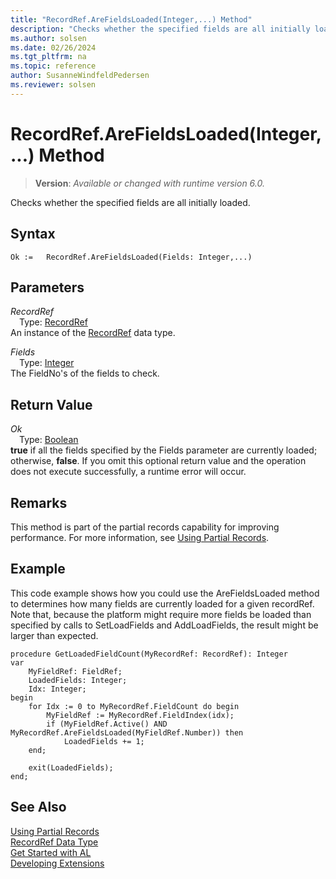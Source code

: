 ```yaml
---
title: "RecordRef.AreFieldsLoaded(Integer,...) Method"
description: "Checks whether the specified fields are all initially loaded."
ms.author: solsen
ms.date: 02/26/2024
ms.tgt_pltfrm: na
ms.topic: reference
author: SusanneWindfeldPedersen
ms.reviewer: solsen
---
```

[//]: # (START>DO_NOT_EDIT)
[//]: # (IMPORTANT:Do not edit any of the content between here and the END>DO_NOT_EDIT.)
[//]: # (Any modifications should be made in the .xml files in the ModernDev repo.)
# RecordRef.AreFieldsLoaded(Integer,...) Method
> **Version**: _Available or changed with runtime version 6.0._

Checks whether the specified fields are all initially loaded.


## Syntax
```AL
Ok :=   RecordRef.AreFieldsLoaded(Fields: Integer,...)
```
## Parameters
*RecordRef*  
&emsp;Type: [RecordRef](recordref-data-type.md)  
An instance of the [RecordRef](recordref-data-type.md) data type.  

*Fields*  
&emsp;Type: [Integer](../integer/integer-data-type.md)  
The FieldNo's of the fields to check.  


## Return Value
*Ok*  
&emsp;Type: [Boolean](../boolean/boolean-data-type.md)  
**true** if all the fields specified by the Fields parameter are currently loaded; otherwise, **false**. If you omit this optional return value and the operation does not execute successfully, a runtime error will occur.  


[//]: # (IMPORTANT: END>DO_NOT_EDIT)

## Remarks

This method is part of the partial records capability for improving performance. For more information, see [Using Partial Records](../../devenv-partial-records.md).

## Example

This code example shows how you could use the AreFieldsLoaded method to determines how many fields are currently loaded for a given recordRef. Note that, because the platform might require more fields be loaded than specified by calls to SetLoadFields and AddLoadFields, the result might be larger than expected.

```al
procedure GetLoadedFieldCount(MyRecordRef: RecordRef): Integer
var
    MyFieldRef: FieldRef;
    LoadedFields: Integer;
    Idx: Integer;
begin
    for Idx := 0 to MyRecordRef.FieldCount do begin
        MyFieldRef := MyRecordRef.FieldIndex(idx);
        if (MyFieldRef.Active() AND MyRecordRef.AreFieldsLoaded(MyFieldRef.Number)) then
            LoadedFields += 1;
    end;

    exit(LoadedFields);
end;
```

## See Also

[Using Partial Records](../../devenv-partial-records.md)  
[RecordRef Data Type](recordref-data-type.md)  
[Get Started with AL](../../devenv-get-started.md)  
[Developing Extensions](../../devenv-dev-overview.md)